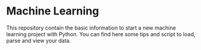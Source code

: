 # Machine Learning

This repository contain the basic information to start a new machine learning project with Python. You can find here some tips and script to load, parse and view your data.
